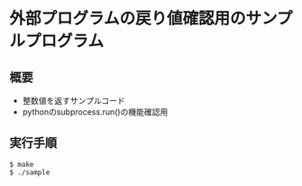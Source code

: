 # 外部プログラムの戻り値確認用のサンプルプログラム

## 概要

* 整数値を返すサンプルコード
* pythonのsubprocess.run()の機能確認用

## 実行手順

	$ make
	$ ./sample

